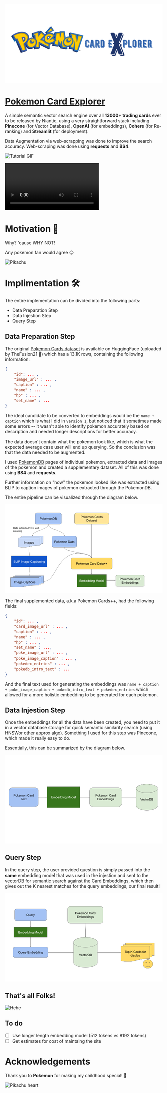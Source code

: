 ![Pokemon Trading Card](assets/banner.png)

# [Pokemon Card Explorer](https://pokemoncards.streamlit.app/)

A simple semantic vector search engine over all **13000+ trading cards** ever to be released by Niantic, using a very straightforward stack including **Pinecone** (for Vector Database), **OpenAI** (for embeddings), **Cohere** (for Re-ranking) and **Streamlit** (for deployment).

Data Augmentation via web-scrapping was done to improve the search accuracy. Web-scraping was done using **requests** and **BS4**. 


![Tutorial GIF](assets/tutorial.gif)


![](https://github.com/bhavnicksm/pokemon-card-explorer/blob/main/assets/streamlit-app-2023-09-15-18-09-95.webm)

# Motivation 🤔

Why? 'cause WHY NOT!

Any pokemon fan would agree 😌

![Pikachu](https://media.giphy.com/media/xuXzcHMkuwvf2/giphy.gif)

# Implimentation 🛠️

The entire implementation can be divided into the following parts: 

- Data Preparation Step
- Data Injestion Step
- Query Step

## Data Preparation Step

The original [Pokemon Cards dataset](https://huggingface.co/datasets/TheFusion21/PokemonCards) is available on HuggingFace (uploaded by TheFusion21 💙) which has a 13.1K rows, containing the following information:

```json
{
    "id": ... , 
    "image_url" : ... , 
    "caption" : ... ,
    "name" : ... , 
    "hp" : ... , 
    "set_name" : ... 
}
```

The ideal candidate to be converted to embeddings would be the `name + caption` which is what I did in `version 1`, but noticed that it sometimes made some errors -- it wasn't able to identify pokemon accurately based on description and needed longer descriptions for better accuracy. 

The data doesn't contain what the pokemon look like, which is what the expected average case user will end up querying. So the conclusion was that the data needed to be augmented. 

I used [PokemonDB](https://pokemondb.net/) pages of individual pokemon, extracted data and images of the pokemon and created a supplementary dataset. All of this was done using **BS4** and **requests**. 

Further information on "how" the pokemon looked like was extracted using BLIP to caption images of pokemon extracted through the PokemonDB. 

The entire pipeline can be visualized through the diagram below. 

![Data Preparation Pipeline](assets/data_preparation_pipeline.png)


The final supplemented data, a.k.a Pokemon Cards++, had the following fields: 

```json
{
    "id": ... , 
    "card_image_url" : ... , 
    "caption" : ... ,
    "name" : ... , 
    "hp" : ... , 
    "set_name" : ...,
    "poke_image_url" : ... , 
    "poke_image_caption" : ... , 
    "pokedex_entries" : ... , 
    "pokedb_intro_text" : ... 
}
```

And the final text used for generating the embeddings was `name + caption + poke_image_caption + pokedb_intro_text + pokedex_entries` which allowed for a more holistic embedding to be generated for each pokemon. 

## Data Injestion Step

Once the embeddings for all the data have been created, you need to put it in a vector database storage for quick semantic similarity search (using HNSWor other approx algo). Something I used for this step was Pinecone, which made it really easy to do. 

Essentially, this can be summarized by the diagram below. 

![Data Injestion Pipeline](assets/data_injestion_pipeline.png)


## Query Step



In the query step, the user provided question is simply passed into the **same** embedding model that was used in the injestion and sent to the vectorDB for semantic search against the Card Embeddings, which then gives out the K nearest matches for the query embeddings, our final result!

![Alt text](assets/query_pipeline.png)


## That's all Folks!

![Hehe](https://media.giphy.com/media/3kzJvEciJa94SMW3hN/giphy.gif)

## To do

- [ ] Use longer length embedding model (512 tokens vs 8192 tokens)
- [ ] Get estimates for cost of maintaing the site

# Acknowledgements 

Thank you to **Pokemon** for making my childhood special! 💙

![Pikachu heart](https://media.giphy.com/media/X5jBK75e04uDS/giphy.gif)
